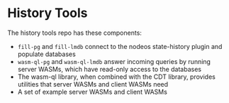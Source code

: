 # History Tools

The history tools repo has these components:

* `fill-pg` and `fill-lmdb` connect to the nodeos state-history plugin and populate databases
* `wasm-ql-pg` and `wasm-ql-lmdb` answer incoming queries by running server WASMs, which have read-only access to the databases
* The wasm-ql library, when combined with the CDT library, provides utilities that server WASMs and client WASMs need
* A set of example server WASMs and client WASMs
